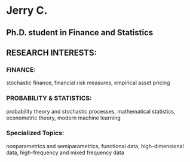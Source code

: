 # Jerry C.
## Ph.D. student in Finance and Statistics
## RESEARCH INTERESTS: 
### FINANCE: 
stochastic finance, financial risk measures, empirical asset pricing
### PROBABILITY & STATISTICS:
probability theory and stochastic processes, mathematical statistics, econometric theory, modern machine learning
### Specialized Topics: 
nonparametrics and semiparametrics, functional data, high-dimensional data, high-frequency and mixed frequency data
  
